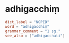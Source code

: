 # adhigacchiṃ

``` toml
dict_label = "NCPED"
word = "adhigacchiṃ"
grammar_comment = "1 sg."
see_also = ["adhigacchati"]
```

